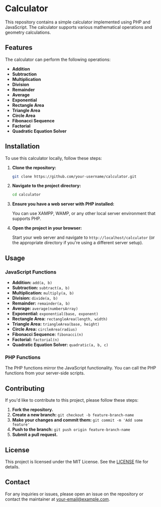 
# Calculator

This repository contains a simple calculator implemented using PHP and JavaScript. The calculator supports various mathematical operations and geometry calculations.

## Features

The calculator can perform the following operations:

- **Addition**
- **Subtraction**
- **Multiplication**
- **Division**
- **Remainder**
- **Average**
- **Exponential**
- **Rectangle Area**
- **Triangle Area**
- **Circle Area**
- **Fibonacci Sequence**
- **Factorial**
- **Quadratic Equation Solver**

## Installation

To use this calculator locally, follow these steps:

1. **Clone the repository:**

    ```bash
    git clone https://github.com/your-username/calculator.git
    ```

2. **Navigate to the project directory:**

    ```bash
    cd calculator
    ```

3. **Ensure you have a web server with PHP installed:**

    You can use XAMPP, WAMP, or any other local server environment that supports PHP.

4. **Open the project in your browser:**

    Start your web server and navigate to `http://localhost/calculator` (or the appropriate directory if you're using a different server setup).

## Usage

### JavaScript Functions

- **Addition:** `add(a, b)`
- **Subtraction:** `subtract(a, b)`
- **Multiplication:** `multiply(a, b)`
- **Division:** `divide(a, b)`
- **Remainder:** `remainder(a, b)`
- **Average:** `average(numbersArray)`
- **Exponential:** `exponential(base, exponent)`
- **Rectangle Area:** `rectangleArea(length, width)`
- **Triangle Area:** `triangleArea(base, height)`
- **Circle Area:** `circleArea(radius)`
- **Fibonacci Sequence:** `fibonacci(n)`
- **Factorial:** `factorial(n)`
- **Quadratic Equation Solver:** `quadratic(a, b, c)`

### PHP Functions

The PHP functions mirror the JavaScript functionality. You can call the PHP functions from your server-side scripts.

## Contributing

If you'd like to contribute to this project, please follow these steps:

1. **Fork the repository.**
2. **Create a new branch:** `git checkout -b feature-branch-name`
3. **Make your changes and commit them:** `git commit -m 'Add some feature'`
4. **Push to the branch:** `git push origin feature-branch-name`
5. **Submit a pull request.**

## License

This project is licensed under the MIT License. See the [LICENSE](LICENSE) file for details.

## Contact

For any inquiries or issues, please open an issue on the repository or contact the maintainer at your-email@example.com.
